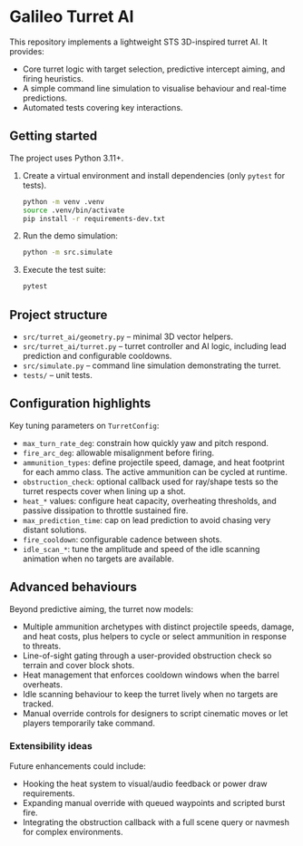 # Galileo Turret AI

This repository implements a lightweight STS 3D-inspired turret AI. It provides:

- Core turret logic with target selection, predictive intercept aiming, and firing heuristics.
- A simple command line simulation to visualise behaviour and real-time predictions.
- Automated tests covering key interactions.

## Getting started

The project uses Python 3.11+.

1. Create a virtual environment and install dependencies (only `pytest` for tests).

   ```bash
   python -m venv .venv
   source .venv/bin/activate
   pip install -r requirements-dev.txt
   ```

2. Run the demo simulation:

   ```bash
   python -m src.simulate
   ```

3. Execute the test suite:

   ```bash
   pytest
   ```

## Project structure

- `src/turret_ai/geometry.py` – minimal 3D vector helpers.
- `src/turret_ai/turret.py` – turret controller and AI logic, including lead prediction and configurable cooldowns.
- `src/simulate.py` – command line simulation demonstrating the turret.
- `tests/` – unit tests.

## Configuration highlights

Key tuning parameters on `TurretConfig`:

- `max_turn_rate_deg`: constrain how quickly yaw and pitch respond.
- `fire_arc_deg`: allowable misalignment before firing.
- `ammunition_types`: define projectile speed, damage, and heat footprint for each ammo class. The active ammunition can be cycled at runtime.
- `obstruction_check`: optional callback used for ray/shape tests so the turret respects cover when lining up a shot.
- `heat_*` values: configure heat capacity, overheating thresholds, and passive dissipation to throttle sustained fire.
- `max_prediction_time`: cap on lead prediction to avoid chasing very distant solutions.
- `fire_cooldown`: configurable cadence between shots.
- `idle_scan_*`: tune the amplitude and speed of the idle scanning animation when no targets are available.

## Advanced behaviours

Beyond predictive aiming, the turret now models:

- Multiple ammunition archetypes with distinct projectile speeds, damage, and heat costs, plus helpers to cycle or select ammunition in response to threats.
- Line-of-sight gating through a user-provided obstruction check so terrain and cover block shots.
- Heat management that enforces cooldown windows when the barrel overheats.
- Idle scanning behaviour to keep the turret lively when no targets are tracked.
- Manual override controls for designers to script cinematic moves or let players temporarily take command.

### Extensibility ideas

Future enhancements could include:

- Hooking the heat system to visual/audio feedback or power draw requirements.
- Expanding manual override with queued waypoints and scripted burst fire.
- Integrating the obstruction callback with a full scene query or navmesh for complex environments.

